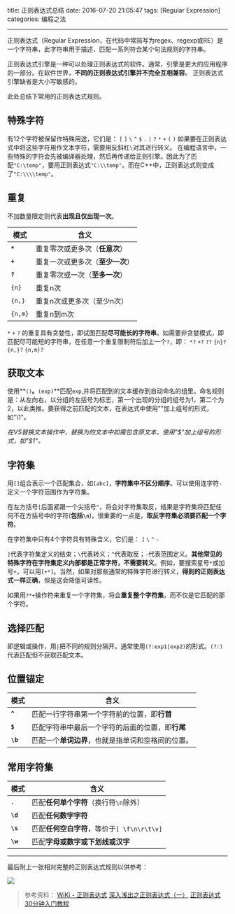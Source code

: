 title: 正则表达式总结
date: 2016-07-20 21:05:47
tags: [Regular Expression]
categories: 编程之法

---

正则表达式（Regular Expression，在代码中常简写为regex、regexp或RE）是一个字符串，此字符串用于描述、匹配一系列符合某个句法规则的字符串。

正则表达式引擎是一种可以处理正则表达式的软件。通常，引擎是更大的应用程序的一部分。在软件世界，**不同的正则表达式引擎并不完全互相兼容**。
正则表达式引擎缺省是大小写敏感的。

此处总结下常用的正则表达式规则。

<!--more-->

## 特殊字符

有12个字符被保留作特殊用途，它们是：
`[` `]` `\` `^` `$` `.` `|` `?` `*` `+` `(` `)`
如果要在正则表达式中将这些字符用作文本字符，需要用反斜杠`\`对其进行转义。
在编程语言中，一些特殊的字符会先被编译器处理，然后再传递给正则引擎。因此为了匹配`"C:\temp"`，要用正则表达式`"C:\\temp"`。而在C++中，正则表达式则变成了`"C:\\\\temp"`。

## 重复

不加数量限定则代表**出现且仅出现一次**。

|模式|含义|
|---|----|
|**`*`**|重复零次或更多次（**任意次**）|
|**`+`**|重复一次或更多次（**至少一次**）|
|**`?`**|重复零次或一次（**至多一次**）|
|`{n}`|重复n次|
|`{n,}`|重复n次或更多次（至少n次）|
|`{n,m}`|重复n到m次|

`*` `+` `?` 的重复具有贪婪性，即试图匹配**尽可能长的字符串**。如需要非贪婪模式，即匹配尽可能短的字符串，在任意一个重复限制符后加上一个`?`，即：
`*?`  `+?`  `??`  `{n}?`  `{n,}?`  `{n,m}?`

## 获取文本

使用**`()`**。**`(exp)`**匹配`exp`,并将匹配到的文本缓存到自动命名的组里。命名规则是：从左向右，以分组的左括号为标志，第一个出现的分组的组号为1，第二个为2，以此类推。要获得之前匹配的文本，在表达式中使用"\"加上组号的形式，如"\1"。

*在VS替换文本操作中，替换为的文本中如需包含原文本，使用"$"加上组号的形式，如"$1"。*

## 字符集

用`[]`组合表示一个匹配集合，如`[abc]`，**字符集中不区分顺序**。可以使用连字符`-`定义一个字符范围作为字符集。

在左方括号`[`后面紧跟一个尖括号`^`，将会对字符集取反，结果是字符集将匹配任何不在方括号中的字符(**包括`\n`**)，很重要的一点是，**取反字符集必须要匹配一个字符**。

在字符集中只有4个字符具有特殊含义，它们是：
`]` `\` `^` `-`

`]`代表字符集定义的结束；`\`代表转义；`^`代表取反；`-`代表范围定义。**其他常见的特殊字符在字符集定义内部都是正常字符，不需要转义**。例如，要搜索星号`*`或加号`+`，可以用`[+*]`。当然，如果对那些通常的特殊字符进行转义，**得到的正则表达式一样正确**，但是这会降低可读性。

如果用`?*+`操作符来重复一个字符集，将会**重复整个字符集**，而不仅是它匹配的那个字符。

## 选择匹配

即逻辑或操作，用`|`把不同的规则分隔开。通常使用`(?:exp1|exp2)`的形式。`(?:)`代表匹配但不获取匹配文本。

## 位置锚定

|模式|含义|
|---|----|
|**`^`**|匹配一行字符串第一个字符前的位置，即**行首**|
|**`$`**|匹配字符串中最后一个字符的后面的位置，即**行尾**|
|**`\b`**|匹配一个**单词边界**，也就是指单词和空格间的位置。|

## 常用字符集

|模式|含义|
|---|----|
|**`.`**|匹配**任何单个字符**（换行符`\n`除外）|
|**`\d`**|匹配**任何数字字符**|
|**`\s`**|匹配**任何空白字符**，等价于`[ \f\n\r\t\v]`|
|**`\w`**|匹配**字母或数字或下划线或汉字**|

----------

最后附上一张相对完整的正则表达式规则以供参考：

![](https://gmf.shengnengjin.cn/pyre_ebb9ce1c-e5e8-4219-a8ae-7ee620d5f9f1.png)

> 参考资料：
> [WiKi - 正则表达式](http://zh.wikipedia.org/wiki/正则表达式)
> [深入浅出之正则表达式（一）](http://dragon.cnblogs.com/archive/2006/05/08/394078.html)
> [正则表达式30分钟入门教程](http://deerchao.net/tutorials/regex/regex.htm)

